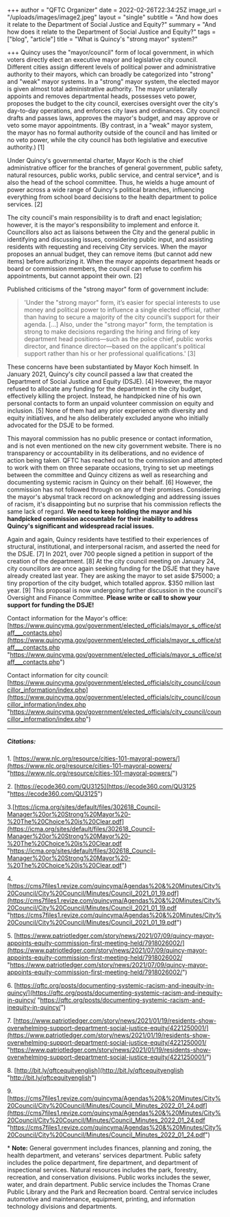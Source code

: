 +++
author = "QFTC Organizer"
date = 2022-02-26T22:34:25Z
image_url = "/uploads/images/image2.jpeg"
layout = "single"
subtitle = "And how does it relate to the Department of Social Justice and Equity?"
summary = "And how does it relate to the Department of Social Justice and Equity?"
tags = ["blog", "article"]
title = "What is Quincy's \"strong mayor\" system?"

+++
Quincy uses the "mayor/council" form of local government, in which voters directly elect an executive mayor and legislative city council. Different cities assign different levels of political power and administrative authority to their mayors, which can broadly be categorized into "strong" and "weak" mayor systems. In a "strong" mayor system, the elected mayor is given almost total administrative authority. The mayor unilaterally appoints and removes departmental heads, possesses veto power, proposes the budget to the city council, exercises oversight over the city's day-to-day operations, and enforces city laws and ordinances. City council drafts and passes laws, approves the mayor's budget, and may approve or veto some mayor appointments. (By contrast, in a "weak" mayor system, the mayor has no formal authority outside of the council and has limited or no veto power, while the city council has both legislative and executive authority.) \[1\]

Under Quincy's governmental charter, Mayor Koch is the chief administrative officer for the branches of general government, public safety, natural resources, public works, public service, and central service*, and is also the head of the school committee. Thus, he wields a huge amount of power across a wide range of Quincy's political branches, influencing everything from school board decisions to the health department to police services. \[2\]

The city council's main responsibility is to draft and enact legislation; however, it is the mayor's responsibility to implement and enforce it. Councillors also act as liaisons between the City and the general public in identifying and discussing issues, considering public input, and assisting residents with requesting and receiving City services.  When the mayor proposes an annual budget, they can remove items (but cannot add new items) before authorizing it. When the mayor appoints department heads or board or commission members, the council can refuse to confirm his appointments, but cannot appoint their own. \[2\]

Published criticisms of the "strong mayor" form of government include:

> 'Under the "strong mayor" form, it’s easier for special interests to use money and political power to influence a single elected official, rather than having to secure a majority of the city council’s support for their agenda. \[...\] Also, under the "strong mayor" form, the temptation is strong to make decisions regarding the hiring and firing of key department head positions—such as the police chief, public works director, and finance director—based on the applicant's political support rather than his or her professional qualifications.' \[3\]

These concerns have been substantiated by Mayor Koch himself. In January 2021, Quincy's city council passed a law that created the Department of Social Justice and Equity (DSJE). \[4\] However, the mayor refused to allocate any funding for the department in the city budget, effectively killing the project. Instead, he handpicked nine of his own personal contacts to form an unpaid volunteer commission on equity and inclusion. \[5\] None of them had any prior experience with diversity and equity initiatives, and he also deliberately excluded anyone who initially advocated for the DSJE to be formed.

This mayoral commission has no public presence or contact information, and is not even mentioned on the new city government website. There is no transparency or accountability in its deliberations, and no evidence of action being taken. QFTC has reached out to the commission and attempted to work with them on three separate occasions, trying to set up meetings between the committee and Quincy citizens as well as researching and documenting systemic racism in Quincy on their behalf. \[6\] However, the commission has not followed through on any of their promises. Considering the mayor's abysmal track record on acknowledging and addressing issues of racism, it's disappointing but no surprise that his commission reflects the same lack of regard. **We need to keep holding the mayor and his handpicked commission accountable for their inability to address Quincy's significant and widespread racial issues.**

Again and again, Quincy residents have testified to their experiences of structural, institutional, and interpersonal racism, and asserted the need for the DSJE. \[7\] In 2021, over 700 people signed a petition in support of the creation of the department. \[8\] At the city council meeting on January 24, city councillors are once again seeking funding for the DSJE that they have already created last year. They are asking the mayor to set aside $75000; a tiny proportion of the city budget, which totalled approx. $350 million last year. \[9\] This proposal is now undergoing further discussion in the council's Oversight and Finance Committee. **Please write or call to show your support for funding the DSJE!**

Contact information for the Mayor's office: [https://www.quincyma.gov/government/elected_officials/mayor_s_office/staff___contacts.php](https://www.quincyma.gov/government/elected_officials/mayor_s_office/staff___contacts.php "https://www.quincyma.gov/government/elected_officials/mayor_s_office/staff___contacts.php")

Contact information for city council: [https://www.quincyma.gov/government/elected_officials/city_council/councillor_information/index.php](https://www.quincyma.gov/government/elected_officials/city_council/councillor_information/index.php "https://www.quincyma.gov/government/elected_officials/city_council/councillor_information/index.php")

***

##### Citations:

1\. [https://www.nlc.org/resource/cities-101-mayoral-powers/](https://www.nlc.org/resource/cities-101-mayoral-powers/ "https://www.nlc.org/resource/cities-101-mayoral-powers/")

2\. [https://ecode360.com/QU3125](https://ecode360.com/QU3125 "https://ecode360.com/QU3125")

3\.[https://icma.org/sites/default/files/302618_Council-Manager%20or%20Strong%20Mayor%20-%20The%20Choice%20is%20Clear.pdf](https://icma.org/sites/default/files/302618_Council-Manager%20or%20Strong%20Mayor%20-%20The%20Choice%20is%20Clear.pdf "https://icma.org/sites/default/files/302618_Council-Manager%20or%20Strong%20Mayor%20-%20The%20Choice%20is%20Clear.pdf")

4\. [https://cms7files1.revize.com/quincyma/Agendas%20&%20Minutes/City%20Council/City%20Council/Minutes/Council_2021_01_19.pdf](https://cms7files1.revize.com/quincyma/Agendas%20&%20Minutes/City%20Council/City%20Council/Minutes/Council_2021_01_19.pdf "https://cms7files1.revize.com/quincyma/Agendas%20&%20Minutes/City%20Council/City%20Council/Minutes/Council_2021_01_19.pdf")

5\. [https://www.patriotledger.com/story/news/2021/07/09/quincy-mayor-appoints-equity-commission-first-meeting-held/7918026002/](https://www.patriotledger.com/story/news/2021/07/09/quincy-mayor-appoints-equity-commission-first-meeting-held/7918026002/ "https://www.patriotledger.com/story/news/2021/07/09/quincy-mayor-appoints-equity-commission-first-meeting-held/7918026002/")

6\. [https://qftc.org/posts/documenting-systemic-racism-and-inequity-in-quincy/](https://qftc.org/posts/documenting-systemic-racism-and-inequity-in-quincy/ "https://qftc.org/posts/documenting-systemic-racism-and-inequity-in-quincy/")

7\. [https://www.patriotledger.com/story/news/2021/01/19/residents-show-overwhelming-support-department-social-justice-equity/4221250001/](https://www.patriotledger.com/story/news/2021/01/19/residents-show-overwhelming-support-department-social-justice-equity/4221250001/ "https://www.patriotledger.com/story/news/2021/01/19/residents-show-overwhelming-support-department-social-justice-equity/4221250001/")

8\.  [http://bit.ly/qftcequityenglish](http://bit.ly/qftcequityenglish "http://bit.ly/qftcequityenglish")

9\. [https://cms7files1.revize.com/quincyma/Agendas%20&%20Minutes/City%20Council/City%20Council/Minutes/Council_Minutes_2022_01_24.pdf](https://cms7files1.revize.com/quincyma/Agendas%20&%20Minutes/City%20Council/City%20Council/Minutes/Council_Minutes_2022_01_24.pdf "https://cms7files1.revize.com/quincyma/Agendas%20&%20Minutes/City%20Council/City%20Council/Minutes/Council_Minutes_2022_01_24.pdf")

\* **Note:** General government includes finances, planning and zoning, the health department, and veterans' services department. Public safety includes the police department, fire department, and department of inspectional services. Natural resources includes the park, forestry, recreation, and conservation divisions. Public works includes the sewer, water, and drain department. Public service includes the Thomas Crane Public Library and the Park and Recreation board. Central service includes automotive and maintenance, equipment, printing, and information technology divisions and departments.

##### 